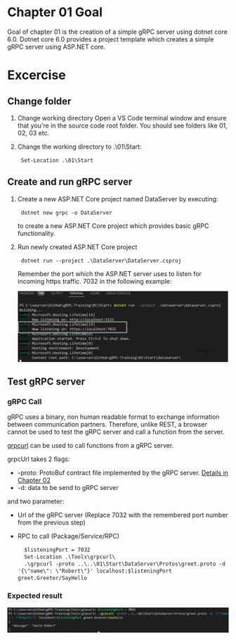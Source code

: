 # Chapter 01 Goal
Goal of chapter 01 is the creation of a simple gRPC server using dotnet core 6.0. Dotnet core 6.0 provides a project template which creates a simple gRPC server using ASP.NET core. 

# Excercise
## Change folder
1. Change working directory
Open a VS Code terminal window and ensure that you're in the source code root folder. You should see folders like 01, 02, 03 etc.

2. Change the working directory to .\01\Start: 

        Set-Location .\01\Start

## Create and run gRPC server
1. Create a new ASP.NET Core project named DataServer by executing:  

        dotnet new grpc -o DataServer

    to create a new ASP.NET Core project which provides basic gRPC functionality. 

2. Run newly created ASP.NET Core project 

        dotnet run --project .\DataServer\DataServer.csproj

    Remember the port which the ASP.NET server uses to listen for incoming https traffic. 7032 in the following example: 

    ![](./doc/gRPCServerPort.png)    

## Test gRPC server
### gRPC Call
gRPC uses a binary, non human readable format to exchange information between communication partners. Therefore, unlike REST, a browser cannot be used to test the gRPC server and call a function from the server. 

[grpcurl](https://github.com/fullstorydev/grpcurl) can be used to call functions from a gRPC server. 

grpcUrl takes 2 flags:
- -proto: ProtoBuf contract file implemented by the gRPC server. [Details in Chapter 02](/02/README.md)
- -d: data to be send to gRPC server

and two parameter:
- Url of the gRPC server (Replace 7032 with the remembered port number from the previous step)
- RPC to call (Package/Service/RPC)

        $listeningPort = 7032
        Set-Location .\Tools\grpcurl\
        .\grpcurl -proto ..\..\01\Start\DataServer\Protos\greet.proto -d '{\"name\": \"Robert\"}' localhost:$listeningPort greet.Greeter/SayHello

### Expected result
![](./doc/gRPCServerCall.png)  






